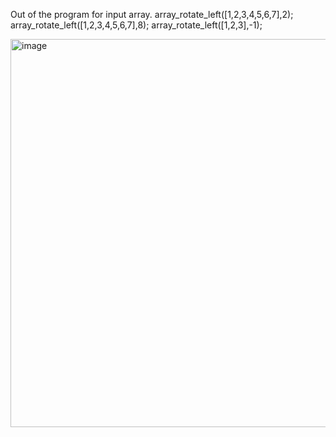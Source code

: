 Out of the program for input array.
array_rotate_left([1,2,3,4,5,6,7],2);
array_rotate_left([1,2,3,4,5,6,7],8);
array_rotate_left([1,2,3],-1);

<img width="621" alt="image" src="https://github.com/user-attachments/assets/bafdbd59-4918-44be-9563-f12b2f961405" />
